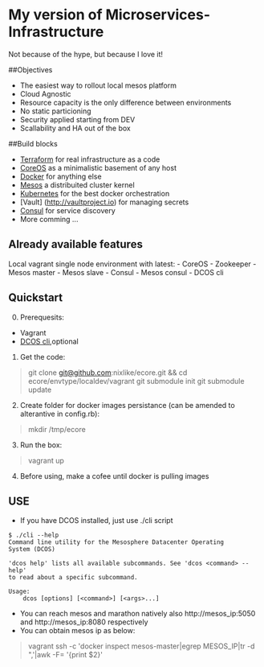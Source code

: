 # My version of  Microservices-Infrastructure 
Not because of the hype, but because I love it!

##Objectives

* The easiest way to rollout local mesos platform
* Cloud Agnostic
* Resource capacity is the only difference between environments
* No static particioning 
* Security applied starting from DEV
* Scallability and HA out of the box

##Build blocks

* [Terraform](https://terraform.io) for real infrastructure as a code
* [CoreOS](https://coreos.com) as a minimalistic basement of any host
* [Docker](https://www.docker.com) for anything else
* [Mesos](http://mesos.apache.org) a distribuited cluster kernel
* [Kubernetes](http://kubernetes.io) for the best docker orchestration
* [Vault] (http://vaultproject.io) for managing secrets
* [Consul](http://consul.io) for service discovery 
* More comming ...

## Already available features

Local vagrant single node environment with latest:
	- CoreOS
	- Zookeeper
	- Mesos master 
	- Mesos slave
	- Consul
	- Mesos consul
	- DCOS cli

## Quickstart 

0. Prerequesits:

- Vagrant 
- [DCOS cli](http://docs.mesosphere.com/install/cli/),optional

1. Get the code:

>  git clone git@github.com:nixlike/ecore.git && cd ecore/envtype/localdev/vagrant
>  git submodule init 
>  git submodule update

2. Create folder for docker images persistance (can be amended to alterantive in config.rb):

>  mkdir /tmp/ecore 

3. Run the box:

>  vagrant up

4. Before using, make a cofee until docker is pulling images

## USE

- If you have DCOS installed, just use ./cli script

```
$ ./cli --help
Command line utility for the Mesosphere Datacenter Operating
System (DCOS)

'dcos help' lists all available subcommands. See 'dcos <command> --help'
to read about a specific subcommand.

Usage:
    dcos [options] [<command>] [<args>...]
```

- You can reach mesos and marathon natively also http://mesos_ip:5050 and http://mesos_ip:8080 respectively
- You can obtain mesos ip as below:

>  vagrant ssh -c 'docker inspect mesos-master|egrep MESOS_IP|tr -d \"\,'|awk -F= '{print $2}'

